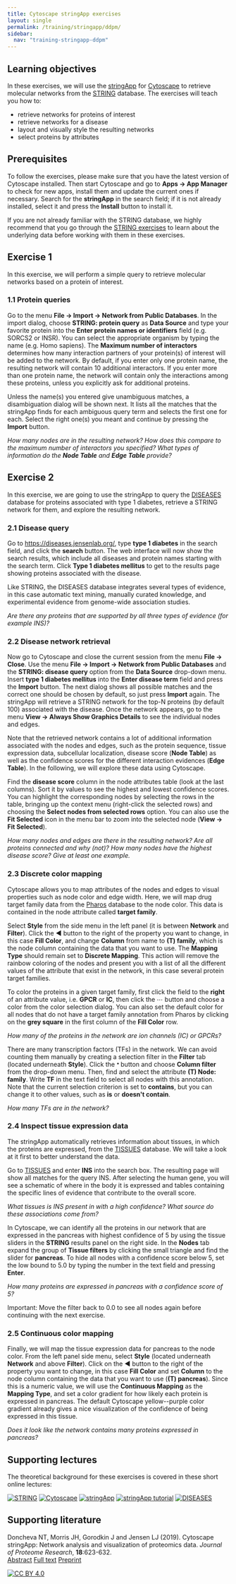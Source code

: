 ```yaml
---
title: Cytoscape stringApp exercises
layout: single
permalink: /training/stringapp/ddpm/
sidebar:
  nav: "training-stringapp-ddpm"
---
```

## Learning objectives

In these exercises, we will use the [stringApp](http://apps.cytoscape.org/apps/stringApp) for [Cytoscape](http://cytoscape.org/) to retrieve molecular networks from the [STRING](https://string-db.org/) database. The exercises will teach you how to:

* retrieve networks for proteins of interest
* retrieve networks for a disease
* layout and visually style the resulting networks
* select proteins by attributes

## Prerequisites

To follow the exercises, please make sure that you have the latest version of Cytoscape installed. Then start Cytoscape and go to **Apps → App Manager** to check for new apps, install them and update the current ones if necessary. Search for the **stringApp** in the search field; if it is not already installed, select it and press the **Install** button to install it. 

If you are not already familiar with the STRING database, we highly recommend that you go through the [STRING exercises](/training/string/) to learn about the underlying data before working with them in these exercises.

## Exercise 1

In this exercise, we will perform a simple query to retrieve molecular networks based on a protein of interest.

### 1.1 Protein queries

Go to the menu **File → Import → Network from Public Databases**. In the import dialog, choose **STRING: protein query** as **Data Source** and type your favorite protein into the **Enter protein names or identifiers** field (e.g. SORCS2 or INSR). You can select the appropriate organism by typing the name (e.g. Homo sapiens). The **Maximum number of interactors** determines how many interaction partners of your protein(s) of interest will be added to the network. By default, if you enter only one protein name, the resulting network will contain 10 additional interactors. If you enter more than one protein name, the network will contain only the interactions among these proteins, unless you explicitly ask for additional proteins.

Unless the name(s) you entered give unambiguous matches, a disambiguation dialog will be shown next. It lists all the matches that the stringApp finds for each ambiguous query term and selects the first one for each. Select the right one(s) you meant and continue by pressing the **Import** button.

_How many nodes are in the resulting network? How does this compare to the maximum number of interactors you specified? What types of information do the **Node Table** and **Edge Table** provide?_

<!-- ### 1.2 PubMed queries

Go to the menu **File → Import → Network from Public Databases**. In the import dialog, choose **STRING: PubMed query** as **Data Source** and type query representing a topic of interest into the **PubMed Query** field (e.g. jet-lag). You can use any query that would work on the PubMed website, but it should obviously a topic with related genes or proteins. The stringApp will query PubMed for the abstracts, find the top-N proteins (by default 100) associated with these abstracts, and retrieve a STRING network for them.

[Import jet-lag network](cycmd:string pubmed query pubmed=jet-lag taxonID=9606 limit=50){: .btn .btn--cybrowser .btn--primary}

_Which attribute column do you get in the **Node Table** for a PubMed query compared to a protein query? Hint: check the last columns._
 -->
## Exercise 2

In this exercise, we are going to use the stringApp to query the [DISEASES](https://diseases.jensenlab.org) database for proteins associated with type 1 diabetes, retrieve a STRING network for them, and explore the resulting network.

### 2.1 Disease query

Go to <https://diseases.jensenlab.org/>, type **type 1 diabetes** in the search field, and click the **search** button. The web interface will now show the search results, which include all diseases and protein names starting with the search term. Click **Type 1 diabetes mellitus** to get to the results page showing proteins associated with the disease.

Like STRING, the DISEASES database integrates several types of evidence, in this case automatic text mining, manually curated knowledge, and experimental evidence from genome-wide association studies.

_Are there any proteins that are supported by all three types of evidence (for example INS)?_

### 2.2 Disease network retrieval

Now go to Cytoscape and close the current session from the menu **File → Close**. Use the menu **File → Import → Network from Public Databases** and the **STRING: disease query** option from the **Data Source** drop-down menu. Insert **type 1 diabetes mellitus** into the **Enter disease term** field and press the **Import** button. The next dialog shows all possible matches and the correct one should be chosen by default, so just press **Import** again. The stringApp will retrieve a STRING network for the top-N proteins (by default 100) associated with the disease. Once the network appears, go to the menu **View → Always Show Graphics Details** to see the individual nodes and edges.

Note that the retrieved network contains a lot of additional information associated with the nodes and edges, such as the protein sequence, tissue expression data, subcellular localization, disease score (**Node Table**) as well as the confidence scores for the different interaction evidences (**Edge Table**). In the following, we will explore these data using Cytoscape.

Find the **disease score** column in the node attributes table (look at the last columns). Sort it by values to see the highest and lowest confidence scores. You can highlight the corresponding nodes by selecting the rows in the table, bringing up the context menu (right-click the selected rows) and choosing the **Select nodes from selected rows** option. You can also use the **Fit Selected** icon in the menu bar to zoom into the selected node (**View → Fit Selected**).

_How many nodes and edges are there in the resulting network? Are all proteins connected and why (not)? How many nodes have the highest disease score? Give at least one example._

### 2.3 Discrete color mapping

Cytoscape allows you to map attributes of the nodes and edges to visual properties such as node color and edge width. Here, we will map drug target family data from the [Pharos](https://pharos.nih.gov/idg/targets) database to the node color. This data is contained in the node attribute called **target family**.

Select **Style** from the side menu in the left panel (it is between **Network** and **Filter**). Click the **◀** button to the right of the property you want to change, in this case **Fill Color**, and change **Column** from name to **(T) family**, which is the node column containing the data that you want to use. The **Mapping Type** should remain set to **Discrete Mapping**. This action will remove the rainbow coloring of the nodes and present you with a list of all the different values of the attribute that exist in the network, in this case several protein target families.

To color the proteins in a given target family, first click the field to the **right** of an attribute value, i.e. **GPCR** or **IC**, then click the ⋯ button and choose a color from the color selection dialog. You can also set the default color for all nodes that do not have a target family annotation from Pharos by clicking on the **grey square** in the first column of the **Fill Color** row.

_How many of the proteins in the network are ion channels (IC) or GPCRs?_

There are many transcription factors (TFs) in the network. We can avoid counting them manually by creating a selection filter in the **Filter** tab (located underneath **Style**). Click the **ᐩ** button and choose **Column filter** from the drop-down menu. Then, find and select the attribute **(T) Node: family**. Write **TF** in the text field to select all nodes with this annotation. Note that the current selection criterion is set to **contains**, but you can change it to other values, such as **is** or **doesn't contain**.

_How many TFs are in the network?_


### 2.4 Inspect tissue expression data

The stringApp automatically retrieves information about tissues, in which the proteins are expressed, from the [TISSUES](https://tissues.jensenlab.org/) database. We will take a look at it first to better understand the data.

Go to [TISSUES](https://tissues.jensenlab.org/) and enter **INS** into the search box. The resulting page will show all matches for the query INS. After selecting the human gene, you will see a schematic of where in the body it is expressed and tables containing the specific lines of evidence that contribute to the overall score.

_What tissues is INS present in with a high confidence? What source do these associations come from?_

In Cytoscape, we can identify all the proteins in our network that are expressed in the pancreas with highest confidence of 5 by using the tissue sliders in the **STRING** results panel on the right side. In the **Nodes** tab expand the group of **Tissue filters** by clicking the small triangle and find the slider for **pancreas**. To hide all nodes with a confidence score below 5, set the low bound to 5.0 by typing the number in the text field and pressing **Enter**.

_How many proteins are expressed in pancreas with a confidence score of 5?_

Important: Move the filter back to 0.0 to see all nodes again before continuing with the next exercise.

### 2.5 Continuous color mapping

Finally, we will map the tissue expression data for pancreas to the node color. From the left panel side menu, select **Style** (located underneath **Network** and above **Filter**). Click on the **◀** button to the right of the property you want to change, in this case **Fill Color** and set **Column** to the node column containing the data that you want to use (**(T) pancreas**). Since this is a numeric value, we will use the **Continuous Mapping** as the **Mapping Type**, and set a color gradient for how likely each protein is expressed in pancreas. The default Cytoscape yellow--purple color gradient already gives a nice visualization of the confidence of being expressed in this tissue.

_Does it look like the network contains many proteins expressed in pancreas?_

<!-- ### 2.5 Functional enrichment

After making sure that no nodes are selected in the current network, go to the menu **Apps → STRING Enrichment → Retrieve functional enrichment** or use the **Functional Enrichment** button in the **Nodes tab** of the **STRING Panel** on the right side. Use the default settings and click **OK**. A new **STRING Enrichment tab** will appear in the **Table Panel** on the bottom. It contains a table of enriched terms and corresponding information for each enrichment category. You can see which proteins are annotated with a given term by selecting the term in the **STRING Enrichment panel** and you can see the terms annotating a given node by slecting it.

[Set as STRING network](cycmd:string make string){: .btn .btn--cybrowser .btn--primary}
[Retrieve functional enrichment](cycmd:string retrieve enrichment){: .btn .btn--cybrowser .btn--primary}
[Show functional enrichment](cycmd:string show enrichment){: .btn .btn--cybrowser .btn--primary}

_How many statistically significant terms are in the table? Which is the most significant term for each of the categories GO Biological Process and KEGG Pathways? Hint: Look at the FDR (false discovery rate) value column and use the **Filter** button to select individual categories._

To save the list of enriched terms and associated p-values as a text file, go to **Apps → STRING Enrichment → Export enrichment results**. -->

## Supporting lectures

The theoretical background for these exercises is covered in these short online lectures:

[![STRING](training_string.png)](https://youtu.be/o208DwyFbNk)
[![Cytoscape](training_cytoscape.png)](https://youtu.be/Ohf9IPUJ82w)
[![stringApp](training_stringapp.png)](https://youtu.be/MXmzXxNqmnI)
[![stringApp tutorial](training_stringapp_tutorial.png)](https://youtu.be/kRQyPDMF_8k)
[![DISEASES](training_diseases.png)](https://youtu.be/xkYixhO2CJQ)

## Supporting literature

Doncheva NT, Morris JH, Gorodkin J and Jensen LJ (2019). Cytoscape stringApp: Network analysis and visualization of proteomics data. *Journal of Proteome Research*, **18**:623-632.  
[Abstract](https://www.ncbi.nlm.nih.gov/pubmed/30450911) [Full text](https://doi.org/10.1021/acs.jproteome.8b00702) [Preprint](https://doi.org/10.1101/358283)

[![CC BY 4.0](https://i.creativecommons.org/l/by/4.0/88x31.png)](https://creativecommons.org/licenses/by/4.0/)

